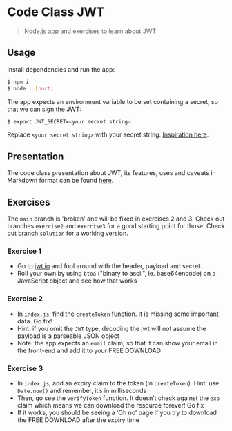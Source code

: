 # Code Class JWT

> Node.js app and exercises to learn about JWT

## Usage

Install dependencies and run the app:

```bash
$ npm i
$ node . [port]
```

The app expects an environment variable to be set containing a secret, so that we can sign the JWT:

```bash
$ export JWT_SECRET=<your secret string>
```

Replace `<your secret string>` with your secret string. [Inspiration here](https://randompassphrasegenerator.com/).

## Presentation

The code class presentation about JWT, its features, uses and caveats in Markdown format can be found [here](presentation.md).

## Exercises

The `main` branch is 'broken' and will be fixed in exercises 2 and 3. Check out branches `exercise2` and `exercise3` for a good starting point for those. Check out branch `solution` for a working version.

### Exercise 1

- Go to [jwt.io](https://jwt.io) and fool around with the header, payload and secret.
- Roll your own by using `btoa` ("binary to ascii", ie. base64encode) on a JavaScript object and see how that works

### Exercise 2

- In `index.js`, find the `createToken` function. It is missing some important data. Go fix!
- Hint: if you omit the `JWT` type, decoding the jwt will not assume the payload is a parseable JSON object
- Note: the app expects an `email` claim, so that it can show your email in the front-end and add it to your FREE DOWNLOAD

### Exercise 3

- In `index.js`, add an expiry claim to the token (in `createToken`). Hint: use `Date.now()` and remember, it’s in milliseconds
- Then, go see the `verifyToken` function. It doesn’t check against the `exp` claim which means we can download the resource forever! Go fix
- If it works, you should be seeing a ‘Oh no’ page if you try to download the FREE DOWNLOAD after the expiry time
